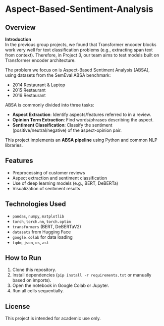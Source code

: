 # Aspect-Based-Sentiment-Analysis

## Overview

**Introduction**  
In the previous group projects, we found that Transformer encoder blocks work very well for text classification problems (e.g., extracting span text from context). Therefore, in Project 3, our team aims to test models built on Transformer encoder architecture.

The problem we focus on is Aspect-Based Sentiment Analysis (ABSA), using datasets from the SemEval ABSA benchmark:  
- 2014 Restaurant & Laptop  
- 2015 Restaurant  
- 2016 Restaurant  

ABSA is commonly divided into three tasks:
- **Aspect Extraction**: Identify aspects/features referred to in a review.
- **Opinion Term Extraction**: Find words/phrases describing the aspect.
- **Sentiment Classification**: Classify the sentiment (positive/neutral/negative) of the aspect-opinion pair.

This project implements an **ABSA pipeline** using Python and common NLP libraries.

## Features

- Preprocessing of customer reviews  
- Aspect extraction and sentiment classification  
- Use of deep learning models (e.g., BERT, DeBERTa)  
- Visualization of sentiment results  

## Technologies Used

- `pandas`, `numpy`, `matplotlib`
- `torch`, `torch.nn`, `torch.optim`
- `transformers` (BERT, DeBERTaV2)
- `datasets` from Hugging Face
- `google.colab` for data loading
- `tqdm`, `json`, `os`, `ast`

## How to Run

1. Clone this repository.
2. Install dependencies (`pip install -r requirements.txt` or manually based on imports).
3. Open the notebook in Google Colab or Jupyter.
4. Run all cells sequentially.

## License

This project is intended for academic use only.
